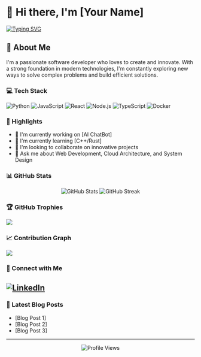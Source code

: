 # 👋 Hi there, I'm [Your Name]

[![Typing SVG](https://readme-typing-svg.herokuapp.com?font=Fira+Code&pause=1000&width=435&lines=Full+Stack+Developer;Always+learning+new+things;Building+the+future+with+code)](https://git.io/typing-svg)

## 🚀 About Me
I'm a passionate software developer who loves to create and innovate. With a strong foundation in modern technologies, I'm constantly exploring new ways to solve complex problems and build efficient solutions.

### 💻 Tech Stack
![Python](https://img.shields.io/badge/Python-3776AB?style=for-the-badge&logo=python&logoColor=white)
![JavaScript](https://img.shields.io/badge/JavaScript-F7DF1E?style=for-the-badge&logo=javascript&logoColor=black)
![React](https://img.shields.io/badge/React-20232A?style=for-the-badge&logo=react&logoColor=61DAFB)
![Node.js](https://img.shields.io/badge/Node.js-43853D?style=for-the-badge&logo=node.js&logoColor=white)
![TypeScript](https://img.shields.io/badge/TypeScript-007ACC?style=for-the-badge&logo=typescript&logoColor=white)
![Docker](https://img.shields.io/badge/Docker-2496ED?style=for-the-badge&logo=docker&logoColor=white)

### 🌟 Highlights
- 🔭 I'm currently working on [AI ChatBot]
- 🌱 I'm currently learning [C++/Rust]
- 👯 I'm looking to collaborate on innovative projects
- 💬 Ask me about Web Development, Cloud Architecture, and System Design

### 📊 GitHub Stats
<p align="center">
  <img src="https://github-readme-stats.vercel.app/api?username=Romy_Rianata&show_icons=true&theme=radical" alt="GitHub Stats" />
  <img src="https://github-readme-streak-stats.herokuapp.com/?user=Romy_Rianata&theme=radical" alt="GitHub Streak" />
</p>

### 🏆 GitHub Trophies
![](https://github-profile-trophy.vercel.app/?username=Romy_Rianata&theme=radical&no-frame=false&no-bg=true&margin-w=4)

### 📈 Contribution Graph
![](https://activity-graph.herokuapp.com/graph?username=YOUR_USERNAME&theme=redical)

### 🤝 Connect with Me
[![LinkedIn](https://img.shields.io/badge/LinkedIn-0077B5?style=for-the-badge&logo=linkedin&logoColor=white)]((https://www.linkedin.com/in/romy-rianata-04355a308/))
---
### 📝 Latest Blog Posts
<!-- BLOG-POST-LIST:START -->
- [Blog Post 1]
- [Blog Post 2]
- [Blog Post 3]
<!-- BLOG-POST-LIST:END -->

---
<p align="center">
  <img src="https://komarev.com/ghpvc/?username=Romy_Rianata&label=Profile%20views&color=0e75b6&style=flat" alt="Profile Views" />
</p>
